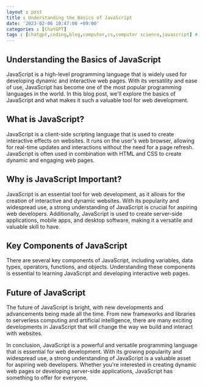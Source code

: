 ```yaml
---
layout : post
title : Understanding the Basics of JavaScript
date: '2023-02-06 10:47:00 +09:00'
categories : [ChatGPT]
tags : [chatgpt,coding,blog,computer,cs,computer science,javascript] #소문자만 가능
---
```


## Understanding the Basics of JavaScript

JavaScript is a high-level programming language that is widely used for developing dynamic and interactive web pages. With its versatility and ease of use, JavaScript has become one of the most popular programming languages in the world. In this blog post, we'll explore the basics of JavaScript and what makes it such a valuable tool for web development.

## What is JavaScript?

JavaScript is a client-side scripting language that is used to create interactive effects on websites. It runs on the user's web browser, allowing for real-time updates and interactions without the need for a page refresh. JavaScript is often used in combination with HTML and CSS to create dynamic and engaging web pages.

## Why is JavaScript Important?

JavaScript is an essential tool for web development, as it allows for the creation of interactive and dynamic websites. With its popularity and widespread use, a strong understanding of JavaScript is crucial for aspiring web developers. Additionally, JavaScript is used to create server-side applications, mobile apps, and desktop software, making it a versatile and valuable skill to have.

## Key Components of JavaScript

There are several key components of JavaScript, including variables, data types, operators, functions, and objects. Understanding these components is essential to learning JavaScript and developing interactive web pages.

## Future of JavaScript

The future of JavaScript is bright, with new developments and advancements being made all the time. From new frameworks and libraries to serverless computing and artificial intelligence, there are many exciting developments in JavaScript that will change the way we build and interact with websites.

In conclusion, JavaScript is a powerful and versatile programming language that is essential for web development. With its growing popularity and widespread use, a strong understanding of JavaScript is a valuable asset for aspiring web developers. Whether you're interested in creating dynamic web pages or developing server-side applications, JavaScript has something to offer for everyone.

